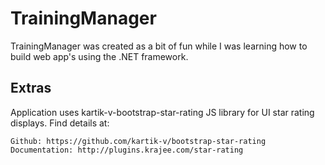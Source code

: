 ﻿# TrainingManager

TrainingManager was created as a bit of fun while I was learning how to build web app's using the .NET framework.

## Extras

Application uses kartik-v-bootstrap-star-rating JS library for UI star rating displays.
Find details at:
```
Github: https://github.com/kartik-v/bootstrap-star-rating
Documentation: http://plugins.krajee.com/star-rating
```

